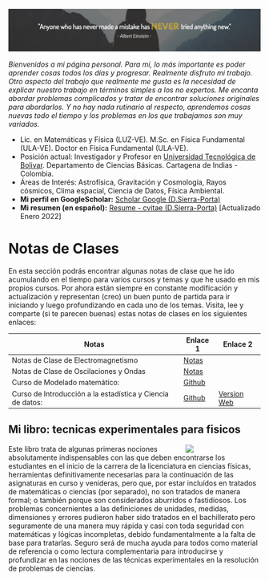 ![einstein](Figures/i_Albert-Einstein-Quote-LinkedIn-Header_full.jpg)

_Bienvenidos a mi página personal. Para mí, lo más importante es poder aprender cosas todos los días y progresar. Realmente disfruto mi trabajo. Otro aspecto del trabajo que realmente me gusta es la necesidad de explicar nuestro trabajo en términos simples a los no expertos. Me encanta abordar problemas complicados y tratar de encontrar soluciones originales para abordarlos. Y no hay nada rutinario al respecto, aprendemos cosas nuevas todo el tiempo y los problemas en los que trabajamos son muy variados._

- Lic. en Matemáticas y Física (LUZ-VE). M.Sc. en Física Fundamental (ULA-VE). Doctor en Física Fundamental (ULA-VE).
- Posición actual: Investigador y Profesor en [Universidad Tecnológica de Bolivar](https://www.utb.edu.co/). Departamento de Ciencias Básicas. Cartagena de Indias - Colombia.
- Áreas de Interés: Astrofísica, Gravitación y Cosmología, Rayos cósmicos, Clima espacial, Ciencia de Datos, Física Ambiental.
- __Mi perfil en GoogleScholar:__ [Scholar Google (D.Sierra-Porta)](https://scholar.google.com.co/citations?hl=en&user=-OInFfYAAAAJ&view_op=list_works&gmla=AJsN-F7XuqTMYbq3zhhnTvkctjh0m8aA-HAWT2JE20Rk-y7YgE79tUsEMI9zUJNv_7eufdW6A4BcXODNOXgGz-4WUL4yePdvZaYexF-GJeZ_fZXGEJQ9J3o)
- __Mi resumen (en español):__ [Resume - cvitae (D.Sierra-Porta)](Files/cvdavid_resumen.pdf) [Actualizado Enero 2022]

# Notas de Clases
En esta sección podrás encontrar algunas notas de clase que he ido acumulando en el tiempo para varios cursos y temas y que he usado en mis propios cursos. Por ahora están siempre en constante modificación y actualización y representan (creo) un buen punto de partida para ir iniciando y luego profundizando en cada uno de los temas. Visita, lee y comparte (si te parecen buenas) estas notas de clases en los siguientes enlaces:

| Notas | Enlace 1 | Enlace 2 |
| --- | --- | --- |
| Notas de Clase de Electromagnetismo | [Notas](./notas_de_clase_Electromagnetismo.md) |  |
| Notas de Clase de Oscilaciones y Ondas | [Notas](./notas_de_clase_Ondas.md) |  |
| Curso de Modelado matemático: | [Github](https://github.com/sierraporta/ModeladoMatematico) |  |
| Curso de Introducción a la estadística y Ciencia de datos: | [Github](https://github.com/sierraporta/Data_Science_Introduction) | [Version Web](https://sierraporta.github.io/Data_Science_Introduction/) |

## Mi libro: tecnicas experimentales para fisicos

<img src="https://images-na.ssl-images-amazon.com/images/I/41vip41T9cS._SX331_BO1,204,203,200_.jpg" align="right" width="150px"/>

Este libro trata de algunas primeras nociones absolutamente indispensables con las que deben encontrarse los estudiantes en el inicio de la carrera de la licenciatura en ciencias físicas, herramientas definitivamente necesarias para la continuación de las asignaturas en curso y venideras, pero que, por estar incluídos en tratados de matemáticas o ciencias (por separado), no son tratados de manera formal; o también porque son considerados aburridos o fastidiosos. Los problemas concernientes a las definiciones de unidades, medidas, dimensiones y errores pudieron haber sido tratados en el bachillerato pero seguramente de una manera muy rápida y casi con toda seguridad con matemáticas y lógicas incompletas, debido fundamentalmente a la falta de base para tratarlas. Seguro será de mucha ayuda para todos como material de referencia o como lectura complementaria para introducirse y profundizar en las nociones de las técnicas experimentales en la resolución de problemas de ciencias.
